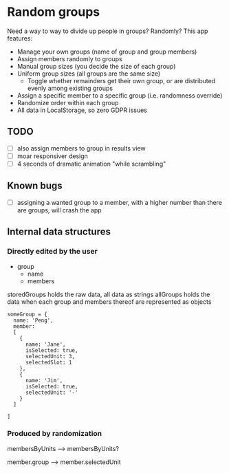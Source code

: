 # Random groups

Need a way to way to divide up people in groups? Randomly? This app features:

- Manage your own groups (name of group and group members)
- Assign members randomly to groups
- Manual group sizes (you decide the size of each group)
- Uniform group sizes (all groups are the same size)
  - Toggle whether remainders get their own group, or are distributed evenly among existing groups
- Assign a specific member to a specific group (i.e. randomness override)
- Randomize order within each group
- All data in LocalStorage, so zero GDPR issues

## TODO

- [ ] also assign members to group in results view
- [ ] moar responsiver design
- [ ] 4 seconds of dramatic animation "while scrambling"

## Known bugs

- [ ] assigning a wanted group to a member, with a higher number than there are groups, will crash the app

## Internal data structures

### Directly edited by the user

- group
  - name
  - members

storedGroups holds the raw data, all data as strings
allGroups holds the data when each group and members thereof are represented as objects

```
someGroup = {
  name: 'Peng',
  member:
  [
    {
      name: 'Jane',
      isSelected: true,
      selectedUnit: 3,
      selectedSlot: 1
    },
    {
      name: 'Jim',
      isSelected: true,
      selectedUnit: '-'
    }
  ]

]
```

### Produced by randomization

membersByUnits
--> membersByUnits?

member.group --> member.selectedUnit
